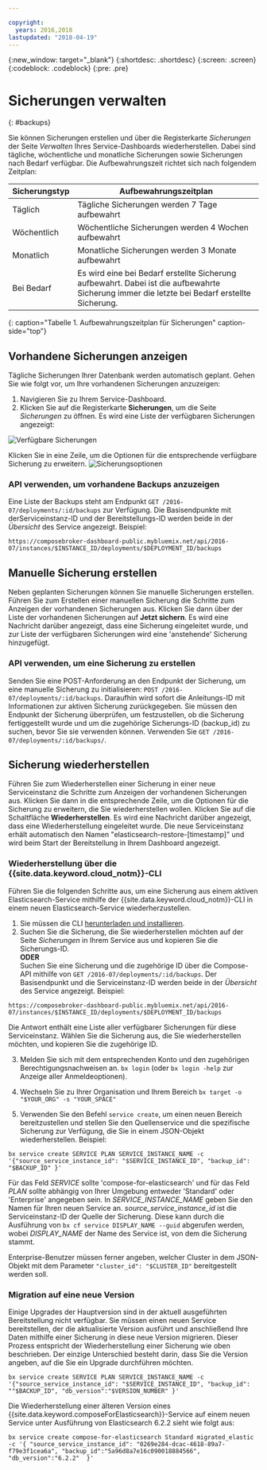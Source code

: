 ```yaml
---

copyright:
  years: 2016,2018
lastupdated: "2018-04-19"
---
```


{:new_window: target="_blank"}
{:shortdesc: .shortdesc}
{:screen: .screen}
{:codeblock: .codeblock}
{:pre: .pre}

# Sicherungen verwalten
{: #backups}

Sie können Sicherungen erstellen und über die Registerkarte _Sicherungen_ der Seite _Verwalten_ Ihres Service-Dashboards wiederherstellen. Dabei sind tägliche, wöchentliche und monatliche Sicherungen sowie Sicherungen nach Bedarf verfügbar. Die Aufbewahrungszeit richtet sich nach folgendem Zeitplan:

Sicherungstyp|Aufbewahrungszeitplan
----------|-----------
Täglich|Tägliche Sicherungen werden 7 Tage aufbewahrt
Wöchentlich|Wöchentliche Sicherungen werden 4 Wochen aufbewahrt
Monatlich|Monatliche Sicherungen werden 3 Monate aufbewahrt
Bei Bedarf|Es wird eine bei Bedarf erstellte Sicherung aufbewahrt. Dabei ist die aufbewahrte Sicherung immer die letzte bei Bedarf erstellte Sicherung.
{: caption="Tabelle 1. Aufbewahrungszeitplan für Sicherungen" caption-side="top"}

## Vorhandene Sicherungen anzeigen

Tägliche Sicherungen Ihrer Datenbank werden automatisch geplant. Gehen Sie wie folgt vor, um Ihre vorhandenen Sicherungen anzuzeigen:

1. Navigieren Sie zu Ihrem Service-Dashboard.
2. Klicken Sie auf die Registerkarte **Sicherungen**, um die Seite _Sicherungen_ zu öffnen. Es wird eine Liste der verfügbaren Sicherungen angezeigt:

  ![Verfügbare Sicherungen](./images/elastic_search-backups-show.png "Liste der verfügbaren Sicherungen.")

Klicken Sie in eine Zeile, um die Optionen für die entsprechende verfügbare Sicherung zu erweitern. ![Sicherungsoptionen](./images/elastic_search-backups-options.png "Optionen für eine Sicherung.") 

### API verwenden, um vorhandene Backups anzuzeigen

Eine Liste der Backups steht am Endpunkt `GET /2016-07/deployments/:id/backups` zur Verfügung. Die Basisendpunkte mit derServiceinstanz-ID und der Bereitstellungs-ID werden beide in der _Übersicht_ des Service angezeigt. Beispiel: 
``` 
https://composebroker-dashboard-public.mybluemix.net/api/2016-07/instances/$INSTANCE_ID/deployments/$DEPLOYMENT_ID/backups
```  

## Manuelle Sicherung erstellen

Neben geplanten Sicherungen können Sie manuelle Sicherungen erstellen. Führen Sie zum Erstellen einer manuellen Sicherung die Schritte zum Anzeigen der vorhandenen Sicherungen aus. Klicken Sie dann über der Liste der vorhandenen Sicherungen auf **Jetzt sichern**. Es wird eine Nachricht darüber angezeigt, dass eine Sicherung eingeleitet wurde, und zur Liste der verfügbaren Sicherungen wird eine 'anstehende' Sicherung hinzugefügt.

### API verwenden, um eine Sicherung zu erstellen

Senden Sie eine POST-Anforderung an den Endpunkt der Sicherung, um eine manuelle Sicherung zu initialisieren: `POST /2016-07/deployments/:id/backups`. Daraufhin wird sofort die Anleitungs-ID mit Informationen zur aktiven Sicherung zurückgegeben. Sie müssen den Endpunkt der Sicherung überprüfen, um festzustellen, ob die Sicherung fertiggestellt wurde und um die zugehörige Sicherungs-ID (backup_id) zu suchen, bevor Sie sie verwenden können. Verwenden Sie `GET /2016-07/deployments/:id/backups/`.

## Sicherung wiederherstellen

Führen Sie zum Wiederherstellen einer Sicherung in einer neue Serviceinstanz die Schritte zum Anzeigen der vorhandenen Sicherungen aus. Klicken Sie dann in die entsprechende Zeile, um die Optionen für die Sicherung zu erweitern, die Sie wiederherstellen wollen. Klicken Sie auf die Schaltfläche **Wiederherstellen**. Es wird eine Nachricht darüber angezeigt, dass eine Wiederherstellung eingeleitet wurde. Die neue Serviceinstanz erhält automatisch den Namen "elasticsearch-restore-[timestamp]" und wird beim Start der Bereitstellung in Ihrem Dashboard angezeigt.

### Wiederherstellung über die {{site.data.keyword.cloud_notm}}-CLI

Führen Sie die folgenden Schritte aus, um eine Sicherung aus einem aktiven Elasticsearch-Service mithilfe der {{site.data.keyword.cloud_notm}}-CLI in einem neuen Elasticsearch-Service wiederherzustellen.  
1. Sie müssen die CLI [herunterladen und installieren](https://console.bluemix.net/docs/cli/index.html#overview). 
2. Suchen Sie die Sicherung, die Sie wiederherstellen möchten auf der Seite _Sicherungen_ in Ihrem Service aus und kopieren Sie die Sicherungs-ID.   
  **ODER**  
  Suchen Sie eine Sicherung und die zugehörige ID über die Compose-API mithilfe von `GET /2016-07/deployments/:id/backups`. Der Basisendpunkt und die Serviceinstanz-ID werden beide in der _Übersicht_ des Service angezeigt. Beispiel: 
  ``` 
  https://composebroker-dashboard-public.mybluemix.net/api/2016-07/instances/$INSTANCE_ID/deployments/$DEPLOYMENT_ID/backups
  ```  
  Die Antwort enthält eine Liste aller verfügbarer Sicherungen für diese Serviceinstanz. Wählen Sie die Sicherung aus, die Sie wiederherstellen möchten, und kopieren Sie die zugehörige ID. 

3. Melden Sie sich mit dem entsprechenden Konto und den zugehörigen Berechtigungsnachweisen an. `bx login` (oder `bx login -help` zur Anzeige aller Anmeldeoptionen).

4. Wechseln Sie zu Ihrer Organisation und Ihrem Bereich `bx target -o "$YOUR_ORG" -s "YOUR_SPACE"`

5. Verwenden Sie den Befehl `service create`, um einen neuen Bereich bereitzustellen und stellen Sie den Quellenservice und die spezifische Sicherung zur Verfügung, die Sie in einem JSON-Objekt wiederherstellen. Beispiel:
``` 
bx service create SERVICE PLAN SERVICE_INSTANCE_NAME -c '{"source_service_instance_id": "$SERVICE_INSTANCE_ID", "backup_id": "$BACKUP_ID" }'
```
  Für das Feld _SERVICE_ sollte 'compose-for-elasticsearch' und für das Feld _PLAN_ sollte abhängig von Ihrer Umgebung entweder 'Standard' oder 'Enterprise' angegeben sein. In _SERVICE\_INSTANCE\_NAME_ geben Sie den Namen für Ihren neuen Service an. _source\_service\_instance\_id_ ist die Serviceinstanz-ID der Quelle der Sicherung. Diese kann durch die Ausführung von `bx cf service DISPLAY_NAME --guid` abgerufen werden, wobei _DISPLAY\_NAME_ der Name des Service ist, von dem die Sicherung stammt.  
  
  Enterprise-Benutzer müssen ferner angeben, welcher Cluster in dem JSON-Objekt mit dem Parameter `"cluster_id": "$CLUSTER_ID"` bereitgestellt werden soll. 
  

### Migration auf eine neue Version

Einige Upgrades der Hauptversion sind in der aktuell ausgeführten Bereitstellung nicht verfügbar. Sie müssen einen neuen Service bereitstellen, der die aktualisierte Version ausführt und anschließend Ihre Daten mithilfe einer Sicherung in diese neue Version migrieren. Dieser Prozess entspricht der Wiederherstellung einer Sicherung wie oben beschrieben. Der einzige Unterschied besteht darin, dass Sie die Version angeben, auf die Sie ein Upgrade durchführen möchten. 

``` 
bx service create SERVICE PLAN SERVICE_INSTANCE_NAME -c '{"source_service_instance_id": "$SERVICE_INSTANCE_ID", "backup_id": ""$BACKUP_ID", "db_version":"$VERSION_NUMBER" }'
```

Die Wiederherstellung einer älteren Version eines {{site.data.keyword.composeForElasticsearch}}-Service auf einem neuen Service unter Ausführung von Elasticsearch 6.2.2 sieht wie folgt aus: 
```
bx service create compose-for-elasticsearch Standard migrated_elastic -c '{ "source_service_instance_id": "0269e284-dcac-4618-89a7-f79e3f1cea6a", "backup_id":"5a96d8a7e16c090018884566", "db_version":"6.2.2"  }'
